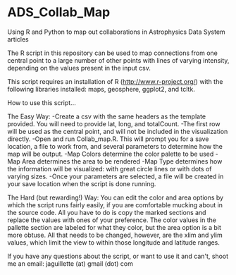 ADS_Collab_Map
==============

Using R and Python to map out collaborations in Astrophysics Data System articles

The R script in this repository can be used to map connections from one central point to a large number of other points with lines of varying intensity, depending on the values present in the input csv.

This script requires an installation of R (http://www.r-project.org/) with the following libraries installed: maps, geosphere, ggplot2, and tcltk.

How to use this script...

The Easy Way:
-Create a csv with the same headers as the template provided. You will need to provide lat, long, and totalCount.
  -The first row will be used as the central point, and will not be included in the visualization directly.
-Open and run Collab_map.R. This will prompt you for a save location, a file to work from, and several parameters to determine how the map will be output.
  -Map Colors determine the color palette to be used
  -Map Area determines the area to be rendered
  -Map Type determines how the information will be visualized: with great circle lines or with dots of varying sizes.
-Once your parameters are selected, a file will be created in your save location when the script is done running.

The Hard (but rewarding!) Way:
You can edit the color and area options by which the script runs fairly easily, if you are comfortable mucking about in the source code. All you have to do is copy the marked sections and replace the values with ones of your preference. The color values in the pallette section are labeled for what they color, but the area option is a bit more obtuse. All that needs to be changed, however, are the xlim and ylim values, which limit the view to within those longitude and latitude ranges.

If you have any questions about the script, or want to use it and can't, shoot me an email: jaguillette (at) gmail (dot) com
